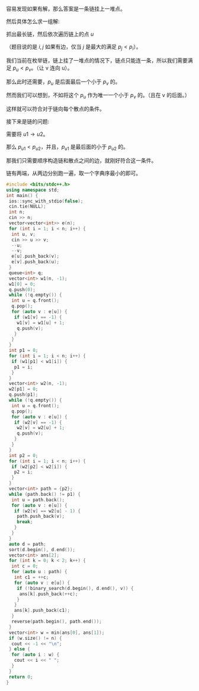 容易发现如果有解，那么答案是一条链挂上一堆点。


然后具体怎么求一组解:

抓出最长链，然后依次遍历链上的点 $u$

（题目说的是 $i, j$ 如果有边，仅当 $j$ 是最大的满足 $p_j < p_i$）。

我们当前在枚举链，链上挂了一堆点的情况下，链点只能连一条，所以我们需要满足 $p_u < p_v$。（让 v 连向 u）。

那么此时还需要，$p_u$ 是后面最后一个小于 $p_v$ 的。

然而我们可以想到，不如将这个 $p_u$ 作为唯一一个小于 $p_v$ 的。（且在 v 的后面。）

这样就可以符合对于链向每个散点的条件。

接下来是链的问题:

需要将 $u1 \to u2$。

那么 $p_{u1} < p_{u2}$，并且，$p_{u1}$ 是最后面的小于 $p_{u2}$ 的。


那我们只需要顺序构造链和散点之间的边，就刚好符合这一条件。

链有两端，从两边分别跑一遍，取一个字典序最小的即可。

```cpp
#include <bits/stdc++.h>
using namespace std;
int main() {
 ios::sync_with_stdio(false);
 cin.tie(NULL);
 int n;
 cin >> n;
 vector<vector<int>> e(n);
 for (int i = 1; i < n; i++) {
  int u, v;
  cin >> u >> v;
  --u;
  --v;
  e[u].push_back(v);
  e[v].push_back(u);
 }
 queue<int> q;
 vector<int> w1(n, -1);
 w1[0] = 0;
 q.push(0);
 while (!q.empty()) {
  int u = q.front();
  q.pop();
  for (auto v : e[u]) {
   if (w1[v] == -1) {
    w1[v] = w1[u] + 1;
    q.push(v);
   }
  }
 }
 int p1 = 0;
 for (int i = 1; i < n; i++) {
  if (w1[p1] < w1[i]) {
   p1 = i;
  }
 }
 vector<int> w2(n, -1);
 w2[p1] = 0;
 q.push(p1);
 while (!q.empty()) {
  int u = q.front();
  q.pop();
  for (auto v : e[u]) {
   if (w2[v] == -1) {
    w2[v] = w2[u] + 1;
    q.push(v);
   }
  }
 }
 int p2 = 0;
 for (int i = 1; i < n; i++) {
  if (w2[p2] < w2[i]) {
   p2 = i;
  }
 }
 vector<int> path = {p2};
 while (path.back() != p1) {
  int u = path.back();
  for (auto v : e[u]) {
   if (w2[v] == w2[u] - 1) {
    path.push_back(v);
    break;
   }
  }
 }
 auto d = path;
 sort(d.begin(), d.end());
 vector<int> ans[2];
 for (int k = 0; k < 2; k++) {
  int c = 0;
  for (auto u : path) {
   int c1 = ++c;
   for (auto v : e[u]) {
    if (!binary_search(d.begin(), d.end(), v)) {
     ans[k].push_back(++c);
    }
   }
   ans[k].push_back(c1);
  }
  reverse(path.begin(), path.end());
 }
 vector<int> w = min(ans[0], ans[1]);
 if (w.size() != n) {
  cout << -1 << "\n";
 } else {
  for (auto i : w) {
   cout << i << " ";
  }
 }
 return 0;
}